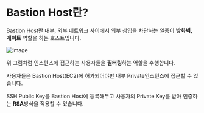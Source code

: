 # Bastion Host란?

Bastion Host란 내부, 외부 네트워크 사이에서 외부 침입을 차단하는 일종이 **방화벽, 게이트** 역할을 하는 호스트입니다.

![image](https://user-images.githubusercontent.com/48934537/106884855-2d83df00-6725-11eb-832d-909d9c6e8ec2.png)

위 그림처럼 인스턴스에 접근하는 사용자들을 **필터링**하는 역할을 수행합니다.

사용자들은 Bastion Host(EC2)에 허가되어야만 내부 Private인스턴스에 접근할 수 있습니다.

SSH Public Key를 Bastion Host에 등록해두고 사용자의 Private Key를 받아 인증하는 **RSA**방식을 적용할 수 있습니다.
